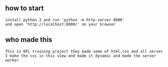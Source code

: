## how to start
	install python 3 and run 'python -m http.server 8000'
	and open 'http://localhost:8000/' on your browser

## who made this
	This is NTL training project they made some of html,css and all server
	I make the css in this view and made it dynamic and made the server worker